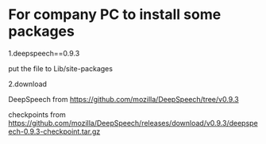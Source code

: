 # For company PC to install some packages

1.deepspeech==0.9.3

put the file to Lib/site-packages

2.download

DeepSpeech from https://github.com/mozilla/DeepSpeech/tree/v0.9.3

checkpoints from https://github.com/mozilla/DeepSpeech/releases/download/v0.9.3/deepspeech-0.9.3-checkpoint.tar.gz
